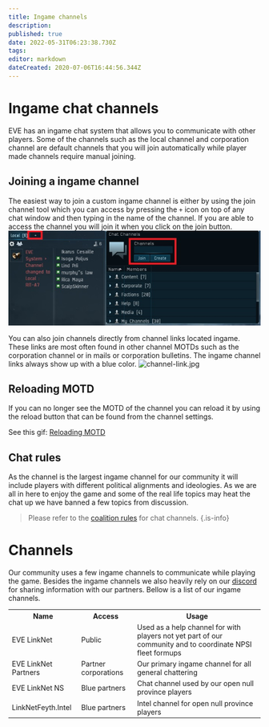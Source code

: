 ```yaml
---
title: Ingame channels
description: 
published: true
date: 2022-05-31T06:23:38.730Z
tags: 
editor: markdown
dateCreated: 2020-07-06T16:44:56.344Z
---
```


# Ingame chat channels
EVE has an ingame chat system that allows you to communicate with other players. Some of the channels such as the local channel and corporation channel are default channels that you will join automatically while player made channels require manual joining.

## Joining a ingame channel
The easiest way to join a custom ingame channel is either by using the join channel tool which you can access by pressing the `+` icon on top of any chat window and then typing in the name of the channel. If you are able to access the channel you will join it when you click on the join button.
![joining-channel.jpg](/joining-channel.jpg)

You can also join channels directly from channel links located ingame. These links are most often found in other channel MOTDs such as the corporation channel or in mails or corporation bulletins. The ingame channel links always show up with a blue color.
![channel-link.jpg](/channel-link.jpg)

## Reloading MOTD
If you can no longer see the MOTD of the channel you can reload it by using the reload button that can be found from the channel settings.

See this gif: [Reloading MOTD](/reload-motd_(1).mp4)

## Chat rules
As the channel is the largest ingame channel for our community it will include players with different political alignments and ideologies. As we are all in here to enjoy the game and some of the real life topics may heat the chat up we have banned a few topics from discussion.

> Please refer to the [coalition rules](/community/rules-and-requirements) for chat channels.
{.is-info}

# Channels
Our community uses a few ingame channels to communicate while playing the game. Besides the ingame channels we also heavily rely on our [discord](/tools/communication/discord) for sharing information with our partners. Bellow is a list of our ingame channels.

<table>
  <tr>
    <th>Name</th>
    <th>Access</th>
    <th>Usage</th>
  </tr>
  <tr>
    <td>EVE LinkNet</td>
    <td>Public</td>
    <td>Used as a help channel for with players not yet part of our community and to coordinate NPSI fleet formups</td>
  </tr>
  <tr>
    <td>EVE LinkNet Partners</td>
    <td>Partner corporations</td>
    <td>Our primary ingame channel for all general chattering</td>
  </tr>
  <tr>
    <td>EVE LinkNet NS</td>
    <td>Blue partners</td>
    <td>Chat channel used by our open null province players</td>
  </tr>
  <tr>
    <td>LinkNetFeyth.Intel </td>
    <td>Blue partners</td>
    <td>Intel channel for open null province players</td>
  </tr>
</table>